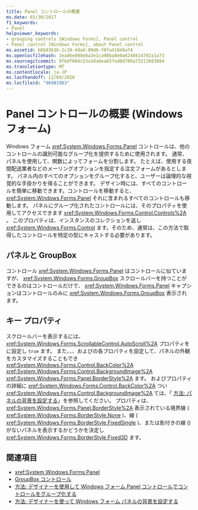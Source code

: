 ```yaml
---
title: Panel コントロールの概要
ms.date: 03/30/2017
f1_keywords:
- Panel
helpviewer_keywords:
- grouping controls [Windows Forms], Panel control
- Panel control [Windows Forms], about Panel control
ms.assetid: b6b83636-2c39-4dad-89d6-f0fa41049a74
ms.openlocfilehash: 3ea86e898e8a3e1ca90ba8e0a6240414702a1a73
ms.sourcegitcommit: 9f6df084c53a3da0ea657ed0d708a72213683084
ms.translationtype: MT
ms.contentlocale: ja-JP
ms.lasthandoff: 12/09/2020
ms.locfileid: "96981983"
---
```

# <a name="panel-control-overview-windows-forms"></a>Panel コントロールの概要 (Windows フォーム)
Windows フォーム <xref:System.Windows.Forms.Panel> コントロールは、他のコントロールの識別可能なグループ化を提供するために使用されます。 通常、パネルを使用して、関数によってフォームを分割します。 たとえば、使用する夜間配送業者などのメーリングオプションを指定する注文フォームがあるとします。 パネル内のすべてのオプションをグループ化すると、ユーザーは論理的な視覚的な手掛かりを得ることができます。 デザイン時には、すべてのコントロールを簡単に移動できます。コントロールを移動すると、 <xref:System.Windows.Forms.Panel> それに含まれるすべてのコントロールも移動します。 パネルにグループ化されたコントロールには、そのプロパティを使用してアクセスできます <xref:System.Windows.Forms.Control.Controls%2A> 。 このプロパティは、インスタンスのコレクションを返し <xref:System.Windows.Forms.Control> ます。そのため、通常は、この方法で取得したコントロールを特定の型にキャストする必要があります。  
  
## <a name="panel-versus-groupbox"></a>パネルと GroupBox  
 コントロール <xref:System.Windows.Forms.Panel> はコントロールに似ていますが、 <xref:System.Windows.Forms.GroupBox> スクロールバーを持つことができるのはコントロールだけで、 <xref:System.Windows.Forms.Panel> キャプションはコントロールのみに <xref:System.Windows.Forms.GroupBox> 表示されます。  
  
## <a name="key-properties"></a>キー プロパティ  
 スクロールバーを表示するには、 <xref:System.Windows.Forms.ScrollableControl.AutoScroll%2A> プロパティをに設定し `true` ます。 また、、、およびの各プロパティを設定して、パネルの外観をカスタマイズすることもでき <xref:System.Windows.Forms.Control.BackColor%2A> <xref:System.Windows.Forms.Control.BackgroundImage%2A> <xref:System.Windows.Forms.Panel.BorderStyle%2A> ます。 およびプロパティの詳細に <xref:System.Windows.Forms.Control.BackColor%2A> つい <xref:System.Windows.Forms.Control.BackgroundImage%2A> ては、「 [方法: パネルの背景を設定する](how-to-set-the-background-of-a-windows-forms-panel.md)」を参照してください。 プロパティは、 <xref:System.Windows.Forms.Panel.BorderStyle%2A> 表示されている境界線 ( <xref:System.Windows.Forms.BorderStyle.None> )、線 ( <xref:System.Windows.Forms.BorderStyle.FixedSingle> )、または影付きの線 () がないパネルを表示するかどうかを決定し <xref:System.Windows.Forms.BorderStyle.Fixed3D> ます。  
  
## <a name="see-also"></a>関連項目

- <xref:System.Windows.Forms.Panel>
- [GroupBox コントロール](groupbox-control-windows-forms.md)
- [方法: デザイナーを使用して Windows フォーム Panel コントロールでコントロールをグループ化する](group-controls-with-wf-panel-control-using-the-designer.md)
- [方法: デザイナーを使って Windows フォーム パネルの背景を設定する](how-to-set-the-background-of-a-windows-forms-panel-using-the-designer.md)

